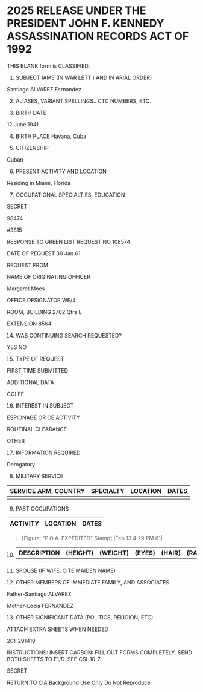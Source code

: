 # 2025 RELEASE UNDER THE PRESIDENT JOHN F. KENNEDY ASSASSINATION RECORDS ACT OF 1992

THIS BLANK form is CLASSIFIED:

1. SUBJECT IAME (IN WAR LETT.) AND IN ARIAL ORDER)

Santiago ALVAREZ Fernandez

2. ALIASES, VARIANT SPELLINGS.. CTC NUMBERS, ETC.

3. BIRTH DATE

12 June 1941

4. BIRTH PLACE
   Havana, Cuba

5. CITIZENSHIP

Cuban

6. PRESENT ACTIVITY AND LOCATION

Residing in Miami, Florida

7. OCCUPATIONAL SPECIALTIES, EDUCATION

SECRET

98474

#3815

RESPONSE TO GREEN LIST
REQUEST NO 108574

DATE OF REQUEST 30 Jan 61

REQUEST FROM

NAME OF ORIGINATING OFFICER

Margaret Moes

OFFICE DESIGNATOR WE/4

ROOM, BUILDING 2702 Qtrs E

EXTENSION 8564

14. WAS CONTINUING SEARCH REQUESTED?

YES NO

15. TYPE OF REQUEST

FIRST TIME SUBMITTED

ADDITIONAL DATA

COLEF

16. INTEREST IN SUBJECT

ESPIONAGE OR CE ACTIVITY

ROUTINAL CLEARANCE

OTHER

17. INFORMATION REQUIRED

Derogatory

8. MILITARY SERVICE

| SERVICE ARM, COUNTRY | SPECIALTY | LOCATION | DATES |
| -------------------- | --------- | -------- | ----- |
|                      |           |          |       |


9. PAST OCCUPATIONS

| ACTIVITY | LOCATION | DATES |
| -------- | -------- | ----- |
> [Figure: "P.O.A. EXPEDITED" Stamp]
> |Feb 13 4 29 PM 61|


10. | DESCRIPTION | (HEIGHT) | (WEIGHT) | (EYES) | (HAIR) | (RACE) | (OTHER) |
    | ----------- | -------- | -------- | ------ | ------ | ------ | ------- |
    |             |          |          |        |        |        |         |


11. SPOUSE (IF WIFE, CITE MAIDEN NAME)


12. OTHER MEMBERS OF IMMEDIATE FAMILY, AND ASSOCIATES

Father-Santiago ALVAREZ

Mother-Locia FERNANDEZ

13. OTHER SIGNIFICANT DATA (POLITICS, RELIGION, ETC)

ATTACH EXTRA SHEETS WHEN NEEDED

201-291419

INSTRUCTIONS: INSERT CARBON: FILL OUT FORMS COMPLETELY.
SEND BOTH SHEETS TO F1/D. SEE CSI-10-7.

SECRET

RETURN TO CIA
Background Use Only
Do Not Reproduce
